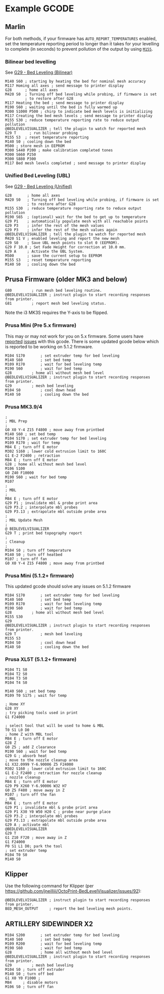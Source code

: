 # Example GCODE
## Marlin

For both methods, if your firmware has `AUTO_REPORT_TEMPERATURES` enabled, set the temperature reporting period to longer than it takes for your levelling to complete (in seconds) to prevent pollution of the output by using [`M155`](https://marlinfw.org/docs/gcode/M155.html).

### Bilinear bed levelling
See [G29 - Bed Leveling (Bilinear)](https://marlinfw.org/docs/gcode/G029-abl-bilinear.html)

```
M140 S60 ; starting by heating the bed for nominal mesh accuracy
M117 Homing all axes ; send message to printer display
G28      ; home all axes
M420 S0  ; Turning off bed leveling while probing, if firmware is set
         ; to restore after G28
M117 Heating the bed ; send message to printer display
M190 S60 ; waiting until the bed is fully warmed up
M300 S1000 P500 ; chirp to indicate bed mesh levels is initializing
M117 Creating the bed mesh levels ; send message to printer display
M155 S30 ; reduce temperature reporting rate to reduce output pollution
@BEDLEVELVISUALIZER	; tell the plugin to watch for reported mesh
G29 T	   ; run bilinear probing
M155 S3  ; reset temperature reporting
M140 S0 ; cooling down the bed
M500 ; store mesh in EEPROM
M300 S440 P200 ; make calibration completed tones
M300 S660 P250
M300 S880 P300
M117 Bed mesh levels completed ; send message to printer display
```

### Unified Bed Leveling (UBL)
See [G29 - Bed Leveling (Unified)](https://marlinfw.org/docs/gcode/G029-ubl.html)

```
G28       ; home all axes
M420 S0   ; Turning off bed leveling while probing, if firmware is set
          ; to restore after G28
M155 S30  ; reduce temperature reporting rate to reduce output pollution
M190 S65  ; (optional) wait for the bed to get up to temperature
G29 P1    ; automatically populate mesh with all reachable points
G29 P3    ; infer the rest of the mesh values
G29 P3    ; infer the rest of the mesh values again
@BEDLEVELVISUALIZER	; tell the plugin to watch for reported mesh
M420 S1 V ; enabled leveling and report the new mesh
G29 S0    ; Save UBL mesh points to slot 0 (EEPROM).
G29 F 10.0 ; Set Fade Height for correction at 10.0 mm.
G29 A     ; Activate the UBL System.
M500      ; save the current setup to EEPROM
M155 S3   ; reset temperature reporting
M140 S0   ; cooling down the bed
```

## Prusa Firmware (older MK3 and below)
```
G80			; run mesh bed leveling routine.
@BEDLEVELVISUALIZER	; instruct plugin to start recording responses from printer.
G81			; report mesh bed leveling status.
```
Note the i3 MK3S requires the Y-axis to be flipped.

### Prusa Mini (Pre 5.x firmware)
This may or may not work for you on 5.x firmware. Some users have [reported](https://github.com/jneilliii/OctoPrint-BedLevelVisualizer/issues/643) [issues](https://github.com/jneilliii/OctoPrint-BedLevelVisualizer/issues/652) with this gcode. There is some updated gcode below which is reported to be working on 5.1.2 firmware.
```
M104 S170		; set extruder temp for bed leveling
M140 S60		; set bed temp
M109 R170		; wait for bed leveling temp
M190 S60		; wait for bed temp
G28			; home all without mesh bed level
@BEDLEVELVISUALIZER	; instruct plugin to start recording responses from printer.
G29			; mesh bed leveling
M104 S0			; cool down head
M140 S0			; cooling down the bed
```

### Prusa MK3.9/4
```
;
; MBL Prep
;
G0 X0 Y-4 Z15 F4800 ; move away from printbed
M140 S60 ; set bed temp
M104 S170 ; set extruder temp for bed leveling
M109 R170 ; wait for temp
M84 E ; turn off E motor
M302 S160 ; lower cold extrusion limit to 160C
G1 E-2 F2400 ; retraction
M84 E ; turn off E motor
G28 ; home all without mesh bed level
M106 S100
G0 Z40 F10000
M190 S60 ; wait for bed temp
M107
;
; MBL
;
M84 E ; turn off E motor
G29 P1 ; invalidate mbl & probe print area
G29 P3.2 ; interpolate mbl probes
G29 P3.13 ; extrapolate mbl outside probe area
;
; MBL Update Mesh 
;
@ BEDLEVELVISUALIZER
G29 T ; print bed topography report
;
; Cleanup
;
M104 S0 ; turn off temperature
M140 S0 ; turn off heatbed
M107 ; turn off fan
G0 X0 Y-4 Z15 F4800 ; move away from printbed
```

### Prusa Mini (5.1.2+ firmware)
This updated gcode should solve any issues on 5.1.2 firmware 

```
M104 S170		; set extruder temp for bed leveling
M140 S60		; set bed temp
M109 R170		; wait for bed leveling temp
M190 S60		; wait for bed temp
G28			; home all without mesh bed level
M155 S30
G29
@BEDLEVELVISUALIZER	; instruct plugin to start recording responses from printer.
G29 T			; mesh bed leveling
M155 S3
M104 S0			; cool down head
M140 S0			; cooling down the bed
```

### Prusa XL5T (5.1.2+ firmware)
```
M104 T1 S0 
M104 T2 S0 
M104 T3 S0 
M104 T4 S0

M140 S60 ; set bed temp
M109 T0 S175 ; wait for temp

; Home XY
G28 XY
; try picking tools used in print
G1 F24000

; select tool that will be used to home & MBL
T0 S1 L0 D0
; home Z with MBL tool
M84 E ; turn off E motor
G28 Z
G0 Z5 ; add Z clearance
M190 S60 ; wait for bed temp
G29 G ; absorb heat
; move to the nozzle cleanup area
G1 X32.0999 Y-6.90006 Z5 F24000
M302 S160 ; lower cold extrusion limit to 160C
G1 E-2 F2400 ; retraction for nozzle cleanup
; nozzle cleanup
M84 E ; turn off E motor
G29 P9 X260 Y-6.90006 W32 H7
G0 Z5 F480 ; move away in Z
M107 ; turn off the fan
; MBL
M84 E ; turn off E motor
G29 P1 ; invalidate mbl & probe print area
G29 P1 X30 Y0 W50 H20 C ; probe near purge place
G29 P3.2 ; interpolate mbl probes
G29 P3.13 ; extrapolate mbl outside probe area
G29 A ; activate mbl
@BEDLEVELVISUALIZER
G29 T
G1 Z10 F720 ; move away in Z
G1 F24000
P0 S1 L1 D0; park the tool
; set extruder temp
M104 T0 S0
M140 S0
```

## Klipper
Use the following command for Klipper (per https://github.com/jneilliii/OctoPrint-BedLevelVisualizer/issues/92):
```
@BEDLEVELVISUALIZER	; instruct plugin to start recording responses from printer.
BED_MESH_OUTPUT		; report the bed leveling mesh points.
```
## ARTILLERY SIDEWINDER X2
```
M104 S200		; set extruder temp for bed leveling
M140 S60		; set bed temp
M109 R200		; wait for bed leveling temp
M190 S60		; wait for bed temp
G28			    ; home all without mesh bed level
@BEDLEVELVISUALIZER	; instruct plugin to start recording responses from printer.
G29			; mesh bed leveling 
M104 S0 ; turn off extruder
M140 S0 ; turn off bed
G1 X0 Y0 F1000 ;        
M84     ; disable motors
M106 S0 ; turn off fan
```
